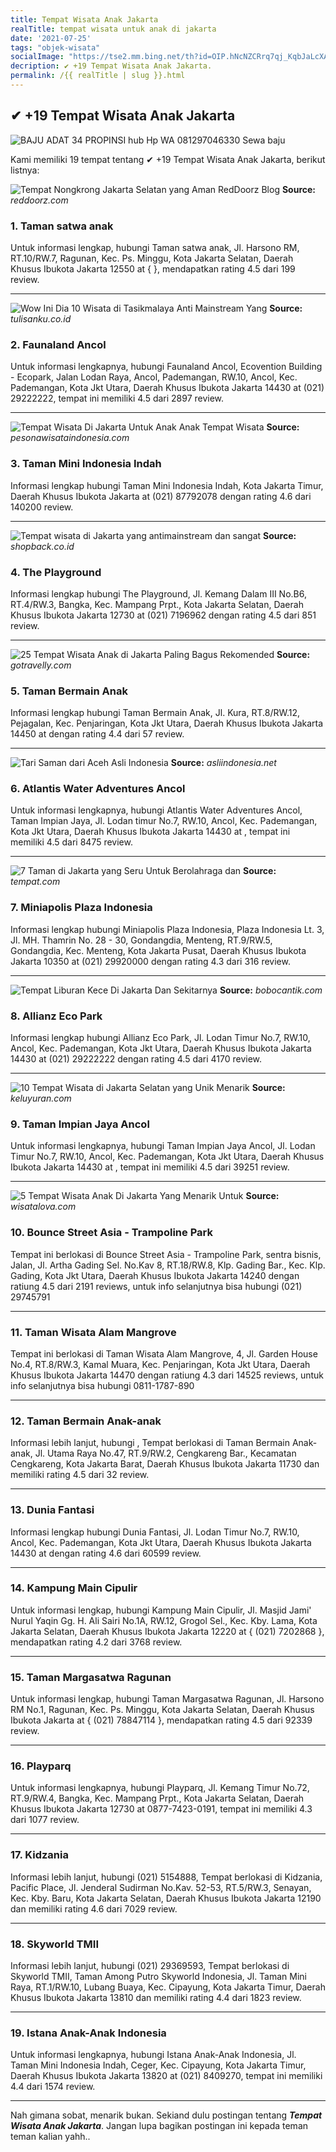 ```yaml
---
title: Tempat Wisata Anak Jakarta
realTitle: tempat wisata untuk anak di jakarta
date: '2021-07-25'
tags: "objek-wisata"
socialImage: "https://tse2.mm.bing.net/th?id=OIP.hNcNZCRrq7qj_KqbJaLcXAHaH2&amp;pid=15.1"
decription: ✔ +19 Tempat Wisata Anak Jakarta.
permalink: /{{ realTitle | slug }}.html
---
```


## ✔ +19 Tempat Wisata Anak Jakarta

![BAJU ADAT 34 PROPINSI hub Hp  WA 081297046330 Sewa baju ](https://1.bp.blogspot.com/-PSTSokxoKIE/XsCU8x1xQtI/AAAAAAAAi7Q/RvvjlzapdykB8HyIsoV6_ot_4iQl0ddLgCLcBGAsYHQ/s1600/IMG-20200517-WA0001.jpg)



Kami memiliki 19 tempat tentang ✔ +19 Tempat Wisata Anak Jakarta, berikut listnya:



![Tempat Nongkrong Jakarta Selatan yang Aman  RedDoorz Blog](https://tse3.mm.bing.net/th?id=OIP.NRypwJgJ64sm2rlpZcKH5QHaFj&amp;pid=15.1)
**Source:** _reddoorz.com_


### 1. Taman satwa anak



Untuk informasi lengkap, hubungi Taman satwa anak, Jl. Harsono RM, RT.10/RW.7, Ragunan, Kec. Ps. Minggu, Kota Jakarta Selatan, Daerah Khusus Ibukota Jakarta 12550 at {  }, mendapatkan rating 4.5 dari 199 review.

---


![Wow Ini Dia 10 Wisata di Tasikmalaya Anti Mainstream Yang ](https://tse3.mm.bing.net/th?id=OIP.NU9AJHvTkVQt1raBdfQ-vQHaFq&amp;pid=15.1)
**Source:** _tulisanku.co.id_


### 2. Faunaland Ancol



Untuk informasi lengkapnya, hubungi Faunaland Ancol, Ecovention Building - Ecopark, Jalan Lodan Raya, Ancol, Pademangan, RW.10, Ancol, Kec. Pademangan, Kota Jkt Utara, Daerah Khusus Ibukota Jakarta 14430 at (021) 29222222, tempat ini memiliki 4.5 dari 2897 review.

---


![Tempat Wisata Di Jakarta Untuk Anak Anak  Tempat Wisata ](https://tse1.mm.bing.net/th?id=OIP.Ugq84n5QAgVK4X2WvLAQCAHaER&amp;pid=15.1)
**Source:** _pesonawisataindonesia.com_


### 3. Taman Mini Indonesia Indah



Informasi lengkap hubungi Taman Mini Indonesia Indah, Kota Jakarta Timur, Daerah Khusus Ibukota Jakarta at (021) 87792078 dengan rating 4.6 dari 140200 review.

---


![Tempat wisata di Jakarta yang antimainstream dan sangat ](https://tse1.mm.bing.net/th?id=OIP.pRJCbrUP-UMnz3opXJ_90AHaE0&amp;pid=15.1)
**Source:** _shopback.co.id_


### 4. The Playground



Informasi lengkap hubungi The Playground, Jl. Kemang Dalam III No.B6, RT.4/RW.3, Bangka, Kec. Mampang Prpt., Kota Jakarta Selatan, Daerah Khusus Ibukota Jakarta 12730 at (021) 7196962 dengan rating 4.5 dari 851 review.

---


![25 Tempat Wisata Anak di Jakarta Paling Bagus Rekomended ](https://tse1.mm.bing.net/th?id=OIP._EWMqp43d_7nXkqJbH8qiQHaFj&amp;pid=15.1)
**Source:** _gotravelly.com_


### 5. Taman Bermain Anak



Informasi lengkap hubungi Taman Bermain Anak, Jl. Kura, RT.8/RW.12, Pejagalan, Kec. Penjaringan, Kota Jkt Utara, Daerah Khusus Ibukota Jakarta 14450 at  dengan rating 4.4 dari 57 review.

---


![Tari Saman dari Aceh  Asli Indonesia](https://tse3.mm.bing.net/th?id=OIP.895CLifRSAehh4udbwBklAHaE6&amp;pid=15.1)
**Source:** _asliindonesia.net_


### 6. Atlantis Water Adventures Ancol



Untuk informasi lengkapnya, hubungi Atlantis Water Adventures Ancol, Taman Impian Jaya, Jl. Lodan timur No.7, RW.10, Ancol, Kec. Pademangan, Kota Jkt Utara, Daerah Khusus Ibukota Jakarta 14430 at , tempat ini memiliki 4.5 dari 8475 review.

---


![7 Taman di Jakarta yang Seru Untuk Berolahraga dan ](https://tse4.mm.bing.net/th?id=OIP.3QnGn5UN0L-YaoLXeOOIJgHaFj&amp;pid=15.1)
**Source:** _tempat.com_


### 7. Miniapolis Plaza Indonesia



Informasi lengkap hubungi Miniapolis Plaza Indonesia, Plaza Indonesia Lt. 3, Jl. MH. Thamrin No. 28 - 30, Gondangdia, Menteng, RT.9/RW.5, Gondangdia, Kec. Menteng, Kota Jakarta Pusat, Daerah Khusus Ibukota Jakarta 10350 at (021) 29920000 dengan rating 4.3 dari 316 review.

---


![Tempat Liburan Kece Di Jakarta Dan Sekitarnya](https://tse1.mm.bing.net/th?id=OIP.3i7dri-Pm4VFoOdaZScmXQHaD9&amp;pid=15.1)
**Source:** _bobocantik.com_


### 8. Allianz Eco Park



Informasi lengkap hubungi Allianz Eco Park, Jl. Lodan Timur No.7, RW.10, Ancol, Kec. Pademangan, Kota Jkt Utara, Daerah Khusus Ibukota Jakarta 14430 at (021) 29222222 dengan rating 4.5 dari 4170 review.

---


![10 Tempat Wisata di Jakarta Selatan yang Unik  Menarik](https://tse4.mm.bing.net/th?id=OIP.mE8IF8WdCenKvOOD1_UWuQHaHa&amp;pid=15.1)
**Source:** _keluyuran.com_


### 9. Taman Impian Jaya Ancol



Untuk informasi lengkapnya, hubungi Taman Impian Jaya Ancol, Jl. Lodan Timur No.7, RW.10, Ancol, Kec. Pademangan, Kota Jkt Utara, Daerah Khusus Ibukota Jakarta 14430 at , tempat ini memiliki 4.5 dari 39251 review.

---


![ 5 Tempat Wisata Anak Di Jakarta Yang Menarik Untuk ](https://tse1.mm.bing.net/th?id=OIP.DAVhqEF7X1CvBatOnDJRrwHaFb&amp;pid=15.1)
**Source:** _wisatalova.com_


### 10. Bounce Street Asia - Trampoline Park



Tempat ini berlokasi di Bounce Street Asia - Trampoline Park, sentra bisnis, Jalan, Jl. Artha Gading Sel. No.Kav 8, RT.18/RW.8, Klp. Gading Bar., Kec. Klp. Gading, Kota Jkt Utara, Daerah Khusus Ibukota Jakarta 14240 dengan ratiung 4.5 dari 2191 reviews, untuk info selanjutnya bisa hubungi (021) 29745791

---


### 11. Taman Wisata Alam Mangrove



Tempat ini berlokasi di Taman Wisata Alam Mangrove, 4, Jl. Garden House No.4, RT.8/RW.3, Kamal Muara, Kec. Penjaringan, Kota Jkt Utara, Daerah Khusus Ibukota Jakarta 14470 dengan ratiung 4.3 dari 14525 reviews, untuk info selanjutnya bisa hubungi 0811-1787-890

---


### 12. Taman Bermain Anak-anak



Informasi lebih lanjut, hubungi , Tempat berlokasi di Taman Bermain Anak-anak, Jl. Utama Raya No.47, RT.9/RW.2, Cengkareng Bar., Kecamatan Cengkareng, Kota Jakarta Barat, Daerah Khusus Ibukota Jakarta 11730 dan memiliki rating 4.5 dari 32 review.

---


### 13. Dunia Fantasi



Informasi lengkap hubungi Dunia Fantasi, Jl. Lodan Timur No.7, RW.10, Ancol, Kec. Pademangan, Kota Jkt Utara, Daerah Khusus Ibukota Jakarta 14430 at  dengan rating 4.6 dari 60599 review.

---


### 14. Kampung Main Cipulir



Untuk informasi lengkap, hubungi Kampung Main Cipulir, Jl. Masjid Jami&#039; Nurul Yaqin Gg. H. Ali Sairi No.1A, RW.12, Grogol Sel., Kec. Kby. Lama, Kota Jakarta Selatan, Daerah Khusus Ibukota Jakarta 12220 at { (021) 7202868 }, mendapatkan rating 4.2 dari 3768 review.

---


### 15. Taman Margasatwa Ragunan



Untuk informasi lengkap, hubungi Taman Margasatwa Ragunan, Jl. Harsono RM No.1, Ragunan, Kec. Ps. Minggu, Kota Jakarta Selatan, Daerah Khusus Ibukota Jakarta at { (021) 78847114 }, mendapatkan rating 4.5 dari 92339 review.

---


### 16. Playparq



Untuk informasi lengkapnya, hubungi Playparq, Jl. Kemang Timur No.72, RT.9/RW.4, Bangka, Kec. Mampang Prpt., Kota Jakarta Selatan, Daerah Khusus Ibukota Jakarta 12730 at 0877-7423-0191, tempat ini memiliki 4.3 dari 1077 review.

---


### 17. Kidzania



Informasi lebih lanjut, hubungi (021) 5154888, Tempat berlokasi di Kidzania, Pacific Place, Jl. Jenderal Sudirman No.Kav. 52-53, RT.5/RW.3, Senayan, Kec. Kby. Baru, Kota Jakarta Selatan, Daerah Khusus Ibukota Jakarta 12190 dan memiliki rating 4.6 dari 7029 review.

---


### 18. Skyworld TMII



Informasi lebih lanjut, hubungi (021) 29369593, Tempat berlokasi di Skyworld TMII, Taman Among Putro Skyworld Indonesia, Jl. Taman Mini Raya, RT.1/RW.10, Lubang Buaya, Kec. Cipayung, Kota Jakarta Timur, Daerah Khusus Ibukota Jakarta 13810 dan memiliki rating 4.4 dari 1823 review.

---


### 19. Istana Anak-Anak Indonesia



Untuk informasi lengkapnya, hubungi Istana Anak-Anak Indonesia, Jl. Taman Mini Indonesia Indah, Ceger, Kec. Cipayung, Kota Jakarta Timur, Daerah Khusus Ibukota Jakarta 13820 at (021) 8409270, tempat ini memiliki 4.4 dari 1574 review.

---









Nah gimana sobat, menarik bukan. Sekiand dulu postingan tentang ***Tempat Wisata Anak Jakarta***. Jangan lupa bagikan postingan ini kepada teman teman kalian yahh..

